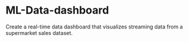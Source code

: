 # ML-Data-dashboard
 Create a real-time data dashboard that visualizes streaming data from a supermarket sales dataset.
